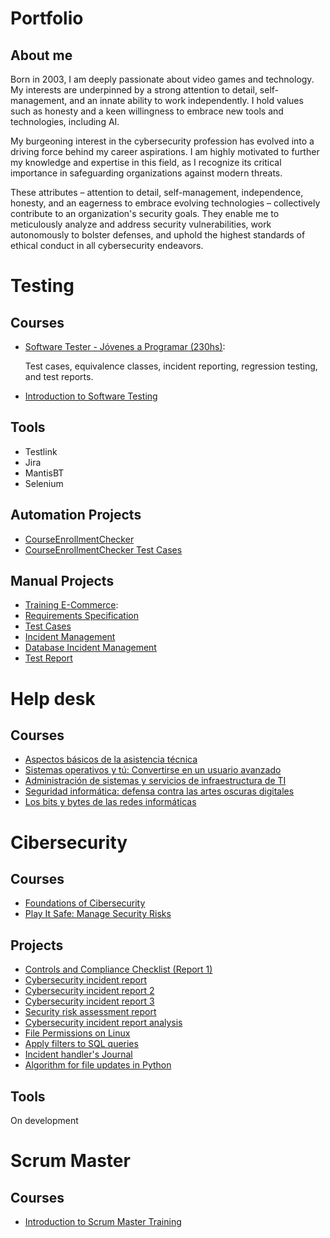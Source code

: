 # Portfolio

## About me
Born in 2003, I am deeply passionate about video games and technology. My interests are underpinned by a strong attention to detail, self-management, and an innate ability to work independently. I hold values such as honesty and a keen willingness to embrace new tools and technologies, including AI.

My burgeoning interest in the cybersecurity profession has evolved into a driving force behind my career aspirations. I am highly motivated to further my knowledge and expertise in this field, as I recognize its critical importance in safeguarding organizations against modern threats.

These attributes – attention to detail, self-management, independence, honesty, and an eagerness to embrace evolving technologies – collectively contribute to an organization's security goals. They enable me to meticulously analyze and address security vulnerabilities, work autonomously to bolster defenses, and uphold the highest standards of ethical conduct in all cybersecurity endeavors.

# Testing

## Courses
* [Software Tester - Jóvenes a Programar (230hs)](https://drive.google.com/file/d/11ztKTD6jXi_R-dHrFNUZWBIM9lzcTk7s/view?usp=sharing):

  Test cases, equivalence classes, incident reporting, regression testing, and test reports.

* [Introduction to Software Testing](https://coursera.org/share/646418a9c107df931e4886b0fed9cecf) 
  
## Tools
* Testlink
* Jira
* MantisBT
* Selenium

## Automation Projects
* [CourseEnrollmentChecker](https://github.com/JuanBerta/CourseEnrollmentChecker)
* [CourseEnrollmentChecker Test Cases](https://docs.google.com/document/d/1qG7zIwyMdGoZC3-vRsHxTuzOqlk9NbDDhKlrrtvvsQc/edit?usp=sharing)

## Manual Projects

  * [Training E-Commerce](https://japceibal.github.io/e-mercado-TESTING/index.html):
  * [Requirements Specification](https://docs.google.com/document/d/1KgurFbmPiX04S8OOlMMCs5sG42OZ7xDt/edit?usp=sharing&ouid=115471959102466208997&rtpof=true&sd=true)
  * [Test Cases](https://docs.google.com/spreadsheets/d/1F8lbIzmnNxy7j9D-6vsdRJ4_2L0L0Ndx/edit?usp=sharing&ouid=115471959102466208997&rtpof=true&sd=true)
  * [Incident Management](https://docs.google.com/spreadsheets/d/1HPM1gEoJ8JD62hYMr3qZoaKD3k8KLq0T/edit?usp=sharing&ouid=115471959102466208997&rtpof=true&sd=true)
  * [Database Incident Management](https://docs.google.com/spreadsheets/d/16rNK7PsPqCNxlYBHx1nTFan4LN1JOGiK/edit?usp=sharing&ouid=115471959102466208997&rtpof=true&sd=true)
  * [Test Report](https://docs.google.com/document/d/1xpiisMgwfoNHjZlNWqmMpboBBypSvfzV/edit?usp=sharing&ouid=115471959102466208997&rtpof=true&sd=true)


# Help desk

## Courses
* [Aspectos básicos de la asistencia técnica](https://coursera.org/share/4e707209f259234e6f96eda3dc335cda)
* [Sistemas operativos y tú: Convertirse en un usuario avanzado](https://coursera.org/share/71c1ee82e881276703023771e4fe731c)
* [Administración de sistemas y servicios de infraestructura de TI](https://coursera.org/share/e57dd2d9726ae6eedbb3c4ae83f5abc0)
* [Seguridad informática: defensa contra las artes oscuras digitales](https://coursera.org/share/6393ad5099d4a6edb3873e0aae24aae2)
* [Los bits y bytes de las redes informáticas](https://coursera.org/share/457b6554cd2e41d4e8db376defafea7c)

# Cibersecurity

## Courses
* [Foundations of Cibersecurity](https://coursera.org/share/07b61c9f0b2b74afdfbd0271a950a87e)
* [Play It Safe: Manage Security Risks](https://coursera.org/share/73888d5cf07d8c66ce9ae1bb881ab2b9)

## Projects
* [Controls and Compliance Checklist (Report 1)](https://docs.google.com/document/d/1OsoBMQEOh_QDG94E2wa__qosyzf8if1AbHdRZmkAwIs/edit?usp=sharing)
* [Cybersecurity incident report](https://docs.google.com/document/d/19Pj-u3ZRFLSYCRgVXZUPyeNlArZjSM0ftynEYj2nV5U/edit?usp=sharing)
* [Cybersecurity incident report 2](https://docs.google.com/document/d/1VEI_olh5kFFC_LYbM6kLkbaLah_h3r1molF0CYOiUrs/edit?usp=sharing)
* [Cybersecurity incident report 3](https://docs.google.com/document/d/1G_Y1SHG0FB_FTDgdKV63oX3qraP9G4_lZ-x9UjYWWAc/edit?usp=sharing)
* [Security risk assessment report](https://docs.google.com/document/d/1EBYl0v7k9eMHsUmkTy9aeC_Z_P4r0F3xUDwwoc7TIJA/edit?usp=sharing&resourcekey=0-c_Qf5lDBKgH1np_YoWpq1w)
* [Cybersecurity incident report analysis](https://docs.google.com/document/d/12ow0MLpP9WBoj-5c7R2eEkY0UW3YVNvCP-scBMqGPp8/edit?usp=sharing)
* [File Permissions on Linux](https://docs.google.com/document/d/1WNeHcIEm2aA5lofovqGfzy5izXq8zX6IVDtUu92AlGI/edit?usp=sharing&resourcekey=0-mbeftuw-vRQZrG8b-QKvwg)
* [Apply filters to SQL queries](https://docs.google.com/document/d/1CXIiY--oyUiR3mAensq9CeY6Hww_WqAsVWuRk2lyXX8/edit?usp=sharing)
* [Incident handler's Journal](https://docs.google.com/document/d/1cXcE7w3CEbG8QnOS2uWH9ro2nJo2jyNFUjKiaxPA6Eo/edit?usp=sharing)
* [Algorithm for file updates in Python](https://docs.google.com/document/d/1HEXq9NR5VnhAOqHqu5bEVGNdaLtVDAsreTCErBj90PY/edit?usp=sharing&resourcekey=0-HeZ5YOanDKp2F5BDU8Qk8A)

## Tools
On development

# Scrum Master

## Courses
* [Introduction to Scrum Master Training](https://coursera.org/share/a7fc0171eb0fb35c996575c90b95bb30)
